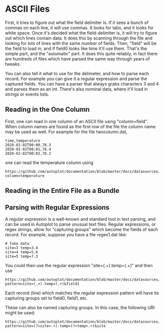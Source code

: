 # ASCII Files
First, it tries to figure out what the field delimiter is.  If it sees a bunch of commas 
on each line, it will use commas.  It looks for tabs, and it looks for white 
space.  Once it's decided what the field-delimiter is, it will try to figure out which 
lines contain data.  It does this by scanning through the file and looking for lots of 
lines with the same number of fields.  Then, "field<x>" will be the field to load 
in, and if field0 looks like time it'll use them.  That's the simple part, and 
the "automatic" part.  It does this quite reliably, in fact there are hundreds of 
files which have parsed the same way through years of tweaks.  
  
You can also tell it what to use for the delimeter, and how to parse each record.  For 
example you can give it a regular expression and parse the captured fields.  You can 
have a parser that always grabs characters 3 and 4 and parses them as an int.  There's 
also nominal data, where it'll load in strings or events lists. 

## Reading in the One Column
First, one can read in one column of an ASCII file using "column=field<n>".  When 
column names are found as the first row of the file the column name may be used 
as well.  For example for the file twocolumn.dat,
  
~~~~~
time,temperature
2020-02-02T00:00,78.3
2020-02-02T00:01,78.4
2020-02-02T00:02,78.2
~~~~~
  
one can read the temperature column using
~~~~~
https://github.com/autoplot/documentation/blob/master/docs/datasources/examples/twocolumn.dat?column=temperature
~~~~~
  
## Reading in the Entire File as a Bundle

  
## Parsing with Regular Expressions
A regular expression is a well-known and standard tool in text parsing, and can be 
used in Autoplot to parse unusual text files.  Regular expressions, or regex strings,
allow for "capturing groups" which become the fields of each record.  For example,
suppose you have a file regex1.dat like:
  
~~~~~
# fake data
site=3 temp=3.4
site=4 temp=5.6
site=5 temp=7.3
~~~~~
  
You could then use the regular expression "site=(.+).temp=(.+)" and then use

~~~~~
https://github.com/autoplot/documentation/blob/master/docs/datasources/examples/regex1.dat?pattern=site=(.+).temp=(.+)&field1
~~~~~
  
Each record (line) which matches the regular expression pattern will have its capturing groups set to field0, field1, etc.
  
These can also be named capturing groups. In this case, the following URI might be used:
~~~~~
https://github.com/autoplot/documentation/blob/master/docs/datasources/examples/regex1.dat?pattern=site=(?<site>.+).temp=(?<temp>.+)&site
~~~~~
  

